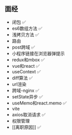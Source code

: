 ## 面经

- 闭包 ✅
- es6数组方法 ✅
- 浅拷贝方法 ✅
- 路由
- post跨域 ✅ 
- 小程序链接在浏览器弹提示
- redux和mbox ✅
- vue和react  ✅
- useContext  ✅
- diff算法 ✅
- url渲染
- 跨域-nginx ✅
- setState异步 ✅
- useMemo和react.memo ✅
- vite
- axios取消请求 ✅
- 权限管理
- [[离职原因]] ✅